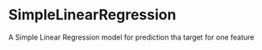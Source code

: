 # SimpleLinearRegression
A Simple Linear Regression model for prediction tha target for one feature
